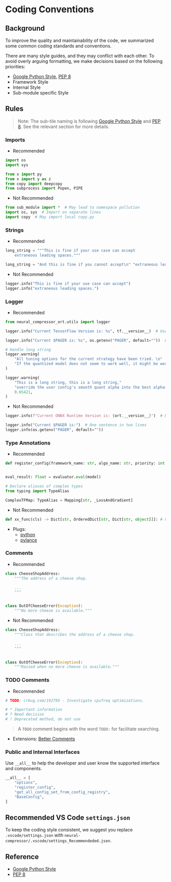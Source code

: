 # Coding Conventions


## Background

To improve the quality and maintainability of the code, we summarized some common coding standards and conventions.

There are many style guides, and they may conflict with each other. To avoid overly arguing formatting, we make decisions based on the following priorities:

- [Google Python Style](https://google.github.io/styleguide/pyguide.html#s3.8-comments-and-docstrings), [PEP 8](https://peps.python.org/pep-0008/)
- Framework Style
- Internal Style
- Sub-module specific Style

## Rules

> Note: The sub-tile naming is following [Google Python Style](https://google.github.io/styleguide/pyguide.html#s3.8-comments-and-docstrings) and [PEP 8](https://peps.python.org/pep-0008/). See the relevant section for more details.


### Imports

- Recommended

```python
import os
import sys

from x import py
from x import y as z
from copy import deepcopy
from subprocess import Popen, PIPE
```

- Not Recommended

```python
from sub_module import *  # May lead to namespace pollution
import os, sys  # Import on separate lines
import copy  # May import local copy.py
```

### Strings

- Recommended

```python
long_string = """This is fine if your use case can accept
    extraneous leading spaces."""

long_string = "And this is fine if you cannot accept\n" "extraneous leading spaces."
```

- Not Recommended

```python
logger.info("This is fine if your use case can accept")
logger.info("extraneous leading spaces.")
```

### Logger

- Recommended

```python
from neural_compressor_ort.utils import logger

logger.info("Current TensorFlow Version is: %s", tf.__version__)  # Use a pattern-string (with %-placeholders)

logger.info("Current $PAGER is: %s", os.getenv("PAGER", default=""))  # Better readability

# Handle long string
logger.warning(
    "All tuning options for the current strategy have been tried. \n"
    "If the quantized model does not seem to work well, it might be worth considering other strategies."
)

logger.warning(
    "This is a long string, this is a long string,"
    "override the user config's smooth quant alpha into the best alpha(%.4f) found in pre-strategy.",
    0.65421,
)
```

- Not Recommended

```python
logger.info(f"Current ONNX Runtime Version is: {ort.__version__}")  # Use f-string

logger.info("Current $PAGER is:")  # One sentence in two lines
logger.info(os.getenv("PAGER", default=""))
```


### Type Annotations

- Recommended

```python
def register_config(framework_name: str, algo_name: str, priority: int = 0) -> Callable[..., Any]: ...


eval_result: float = evaluator.eval(model)

# Declare aliases of complex types
from typing import TypeAlias

ComplexTFMap: TypeAlias = Mapping[str, _LossAndGradient]
```

- Not Recommended

```python
def xx_func(cls) -> Dict[str, OrderedDict[str, Dict[str, object]]]: # Can't improve the readability
```

- Plugs:
  - [python](https://marketplace.visualstudio.com/items?itemName=ms-python.python)
  - [pylance](https://marketplace.visualstudio.com/items?itemName=ms-python.vscode-pylance)


### Comments

- Recommended

```python
class CheeseShopAddress:
    """The address of a cheese shop.

    ...
    """


class OutOfCheeseError(Exception):
    """No more cheese is available."""
```

- Not Recommended

```python
class CheeseShopAddress:
    """Class that describes the address of a cheese shop.

    ...
    """


class OutOfCheeseError(Exception):
    """Raised when no more cheese is available."""
```


### TODO Comments

- Recommended

```python
# TODO: crbug.com/192795 - Investigate cpufreq optimizations.

# * Important information
# ? Need decision
# ! Deprecated method, do not use
```

> A `TODO` comment begins with the word `TODO:` for facilitate searching.

- Extensions:
    [Better Comments](https://marketplace.visualstudio.com/items?itemName=aaron-bond.better-comments)


### Public and Internal Interfaces

Use `__all__` to help the developer and user know the supported interface and components.

```python
__all__ = [
    "options",
    "register_config",
    "get_all_config_set_from_config_registry",
    "BaseConfig",
]
```

## Recommended VS Code `settings.json`
To keep the coding style consistent, we suggest you replace `.vscode/settings.json` with `neural-compressor/.vscode/settings_Recommendeded.json`.


## Reference

- [Google Python Style](https://google.github.io/styleguide/pyguide.html#s3.8-comments-and-docstrings)
- [PEP 8](https://peps.python.org/pep-0008/)
